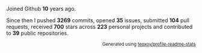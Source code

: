Joined Github **10** years ago.

Since then I pushed **3269** commits, opened **35** issues, submitted **104** pull requests, received **700** stars across **223** personal projects and contributed to **39** public repositories.

<p align="right"><sub>Generated using <a href="https://github.com/marketplace/actions/profile-readme-stats">teoxoy/profile-readme-stats</a></sub></p>
